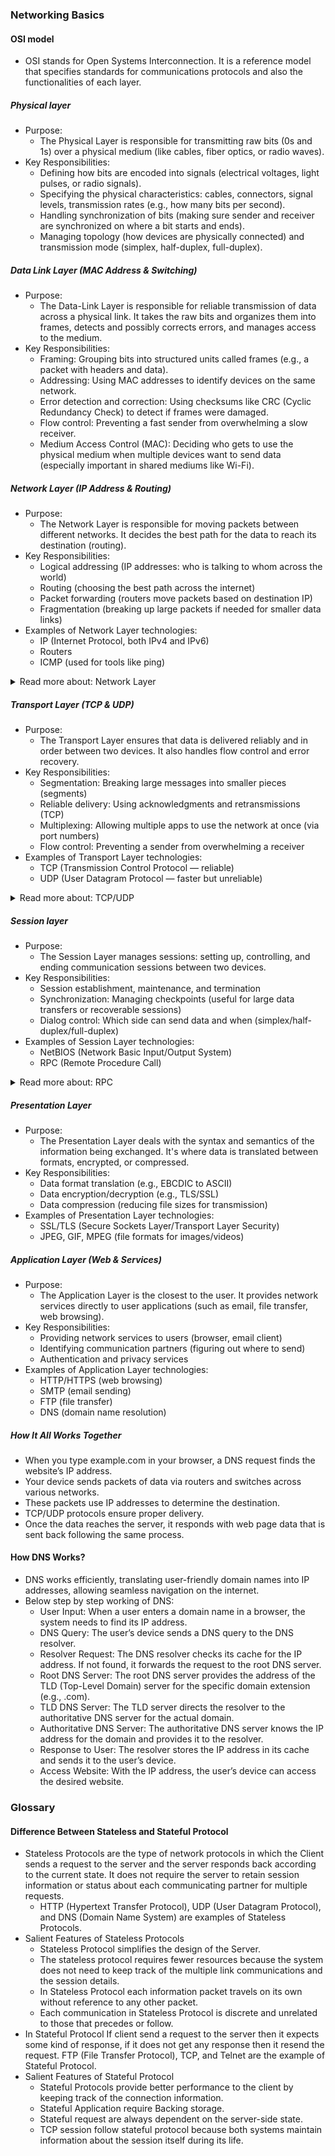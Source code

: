 ### Networking Basics
#### OSI model
- OSI stands for Open Systems Interconnection. It is a reference model that specifies standards for communications protocols and also the functionalities of each layer. 
##### Physical layer
- Purpose:
   - The Physical Layer is responsible for transmitting raw bits (0s and 1s) over a physical medium (like cables, fiber optics, or radio waves).
- Key Responsibilities:
   - Defining how bits are encoded into signals (electrical voltages, light pulses, or radio signals).
   - Specifying the physical characteristics: cables, connectors, signal levels, transmission rates (e.g., how many bits per second).
   - Handling synchronization of bits (making sure sender and receiver are synchronized on where a bit starts and ends).
   - Managing topology (how devices are physically connected) and transmission mode (simplex, half-duplex, full-duplex).

##### Data Link Layer (MAC Address & Switching)
- Purpose:
   - The Data-Link Layer is responsible for reliable transmission of data across a physical link. It takes the raw bits and organizes them into frames, detects and possibly corrects errors, and manages access to the medium.
- Key Responsibilities:
   - Framing: Grouping bits into structured units called frames (e.g., a packet with headers and data).
   - Addressing: Using MAC addresses to identify devices on the same network.
   - Error detection and correction: Using checksums like CRC (Cyclic Redundancy Check) to detect if frames were damaged.
   - Flow control: Preventing a fast sender from overwhelming a slow receiver.
   - Medium Access Control (MAC): Deciding who gets to use the physical medium when multiple devices want to send data (especially important in shared mediums like Wi-Fi).

##### Network Layer (IP Address & Routing)
- Purpose:
   - The Network Layer is responsible for moving packets between different networks. It decides the best path for the data to reach its destination (routing).
- Key Responsibilities:
   - Logical addressing (IP addresses: who is talking to whom across the world)
   - Routing (choosing the best path across the internet)
   - Packet forwarding (routers move packets based on destination IP)
   - Fragmentation (breaking up large packets if needed for smaller data links)
- Examples of Network Layer technologies:
   - IP (Internet Protocol, both IPv4 and IPv6)
   - Routers
   - ICMP (used for tools like ping)
<details>
<summary> Read more about: Network Layer</summary>

### Assigning Logical Address
- Logical addressing is the process of assigning unique IP addresses (IPv4 or IPv6) to devices within a network. Unlike physical addresses (MAC addresses), logical addresses can change based on network configurations. These addresses are hierarchical and help identify both the network and the device within that network. Logical addressing is important for:
  -  Enabling communication between devices on different networks.
  -  Facilitating routing by providing location-based information.
### Packetizing
- The process of encapsulating the data received from the upper layers of the network (also called payload) in a network layer packet at the source and decapsulating the payload from the network layer packet at the destination is known as packetizing. 
- The source host adds a header that contains the source and destination address and some other relevant information required by the network layer protocol to the payload received from the upper layer protocol and delivers the packet to the data link layer. 
- The destination host receives the network layer packet from its data link layer, decapsulates the packet, and delivers the payload to the corresponding upper layer protocol. The routers in the path are not allowed to change either the source or the destination address. The routers in the path are not allowed to decapsulate the packets they receive unless they need to be fragmented.  

### Host-to-Host Delivery
- The network layer ensures data is transferred from the source device (host) to the destination device (host) across one or multiple networks. This involves:
   - Determining the destination address.
   - Ensuring that data is transmitted without duplication or corruption.
   - Host-to-host delivery is a foundational aspect of communication in large-scale, interconnected systems like the internet.
### Forwarding
- Forwarding is the process of transferring packets between network devices such as routers, which are responsible for directing the packets toward their destination. When a router receives a packet from one of its attached networks, it needs to forward the packet to another attached network (unicast routing) or to some attached networks (in the case of multicast routing).The router uses:
   - Routing tables: These tables store information about possible paths to different networks.
   - Forwarding decisions: Based on the destination IP address in the packet header. Forwarding ensures that packets move closer to their destination efficiently.
### Fragmentation and Reassembly of Packets
- Some networks have a maximum transmission unit (MTU) that defines the largest packet size they can handle. If a packet exceeds the MTU, the network layer:
   - Fragments the packet into smaller pieces.
   - Adds headers to each fragment for identification and sequencing. At the destination, the fragments are reassembled into the original packet. This ensures compatibility with networks of varying capabilities without data loss.
   - Read more about Fragmentation at Network Layer.
### Logical Subnetting
- Logical subnetting involves dividing a large IP network into smaller, more manageable sub-networks (subnets). Subnetting helps:
   - Improve network performance by reducing congestion.
   - Enhance security by isolating parts of a network.
   - Simplify network management and troubleshooting. Subnetting uses subnet masks to define the range of IP addresses within each subnet, enabling efficient address allocation and routing.
### Network Address Translation (NAT)
- NAT allows multiple devices in a private network to share a single public IP address for internet access. This is achieved by:
   - Translating private IP addresses to a public IP address for outbound traffic.
   - Reversing the process for inbound traffic. Benefits of NAT include:
   - Conserving IPv4 addresses by reducing the need for unique public IPs for each device.
   - Enhancing security by masking internal IP addresses from external networks.
### Routing
- Routing is the process of moving data from one device to another device. These are two other services offered by the network layer. In a network, there are a number of routes available from the source to the destination. The network layer specifies some strategies which find out the best possible route. This process is referred to as routing. There are a number of routing protocols that are used in this process and they should be run to help the routers coordinate with each other and help in establishing communication throughout the network.
#### What is an IP Address?
- Imagine every device on the internet as a house. For you to send a letter to a friend living in one of these houses, you need their home address. In the digital world, this home address is what we call an IP (Internet Protocol) Address. It’s a unique string of numbers separated by periods (IPv4) or colons (IPv6) that identifies each device connected to the internet or a local network.
1. Based on Addressing Scheme (IPv4 vs. IPv6)
- IPv4 is the most common form of IP Address. It consists of four sets of numbers separated by dots. For example, 192.158.1.38. Each set of numbers can range from 0 to 255. This format can support over 4 billion unique addresses.
   - Example of IPv4 Address: 192.168.1.1
- IPv6 addresses were created to deal with the shortage of IPv4 addresses. They use 128 bits instead of 32, offering a vastly greater number of possible addresses. These addresses are expressed as eight groups of four hexadecimal digits, each group representing 16 bits. The groups are separated by colons.
   - Example of IPv6 Address: 2001:0db8:85a3:0000:0000:8a2e:0370:7334
   
2. Based on Usage (Public vs. Private)
- A Public IP address is assigned to every device that directly accesses the internet. This address is unique across the entire internet. Here are the key characteristics and uses of public IP addresses:
   - Uniqueness: Each public IP address is globally unique. No two devices on the internet can have the same public IP address at the same time.
   - Accessibility: Devices with a public IP address can be accessed directly from anywhere on the internet, assuming no firewall or security settings block the access.
   - Assigned by ISPs: Public IP addresses are assigned by Internet Service Providers (ISPs). When you connect to the internet through an ISP, your device or router receives a public IP address.
   - Types: Public IP addresses can be static (permanently assigned to a device) or dynamic (temporarily assigned and can change over time).
- Private IP addresses are used within private networks (such as home networks, office networks, etc.) and are not routable on the internet. This means that devices with private IP addresses cannot directly communicate with devices on the internet without a translating mechanism like a router performing Network Address Translation (NAT). Key features include:
   - Not globally unique: Private IP addresses are only required to be unique within their own network. Different private networks can use the same range of IP addresses without conflict.
   - Local communication: These addresses are used for communication between devices within the same network. They cannot be used to communicate directly with devices on the internet.
   - Defined ranges: The Internet Assigned Numbers Authority (IANA) has reserved specific IP address ranges for private use

3. Based on Assignment Method (Static vs. Dynamic)
- Static IP Addresses:
   - These are permanently assigned to a device, typically important for servers or devices that need a constant address.
   - Reliable for network services that require regular access such as websites, remote management.
- Dynamic IP Addresses:
   - Temporarily assigned from a pool of available addresses by the Dynamic Host Configuration Protocol (DHCP).
   - Cost-effective and efficient for providers, perfect for consumer devices that do not require permanent addresses.
#### Real World Scenario: Sending an Email from New York to Tokyo
Let’s explore how IP addresses work through a real-world example that involves sending an email from one person to another across the globe:
- Step 1: Assigning IP Addresses
   - Alice in New York wants to send an email to Bob in Tokyo.
   - Alice’s laptop has a private IP address (e.g., 192.168.1.5) assigned by her router at home.
Bob’s computer in Tokyo has a private IP address (e.g., 192.168.2.4) assigned by his router at his office.
- Step 2: Connection to the Internet
   - Both Alice and Bob’s routers have public IP addresses assigned by their Internet Service Providers (ISPs). These public IP addresses are what the devices use to send and receive data over the internet.
- Step 3: Sending the Email
   - Alice writes her email and hits send.
Her email service (e.g., Gmail) packages the message and its attachments into data packets. Each packet includes the source IP (Alice’s router’s public IP) and the destination IP (Bob’s email server’s public IP).
- Step 4: Routing the Packets
   - The data packets leave Alice’s laptop and travel to her home router. The router notes that the destination IP is outside the local network.
   - he router sends the packets to Alice’s ISP. The ISP uses routers that examine the destination IP address of the packets and determine the best route to send them toward their destination.
   - The packets may pass through several routers around the world — in data centers in countries like Canada, Germany, and finally Japan. Each router along the way reads the destination IP and forwards the packets accordingly.
- Step 5: Reaching Bob
   - The packets arrive at Bob’s email server’s ISP in Tokyo and are then forwarded to the server.
   - Bob’s email server reassembles the packets into the original email message.
- Step 6: Bob Accesses the Email
   - Bob’s computer requests the email from his server using his local network IP.
   - The server sends the email to Bob’s computer, allowing him to read the message Alice sent.
- Additional Details
   - NAT (Network Address Translation): Both Alice and Bob’s routers perform NAT, translating the private IP addresses to and from the public IP addresses when interfacing with the internet. This process is crucial for keeping the number of public IPs needed lower and adds a layer of security by masking internal network structures.
   
</details>

##### Transport Layer (TCP & UDP)
- Purpose:
   - The Transport Layer ensures that data is delivered reliably and in order between two devices. It also handles flow control and error recovery.
- Key Responsibilities:
   - Segmentation: Breaking large messages into smaller pieces (segments)
   - Reliable delivery: Using acknowledgments and retransmissions (TCP)
   - Multiplexing: Allowing multiple apps to use the network at once (via port numbers)
   - Flow control: Preventing a sender from overwhelming a receiver
- Examples of Transport Layer technologies:
   - TCP (Transmission Control Protocol — reliable)
   - UDP (User Datagram Protocol — faster but unreliable)
<details>
<summary> Read more about: TCP/UDP</summary>

### TCP
- Transmission Control Protocol (TCP) is a connection-oriented protocol for communications that helps in the exchange of messages between different devices over a network. It is one of the main protocols of the TCP/IP suite.
   - TCP establishes a reliable connection between sender and receiver using the three-way handshake (SYN, SYN-ACK, ACK) and it uses a four-step handshake (FIN, ACK, FIN, ACK) to close connections properly.
   - It ensures error-free, in-order delivery of data packets.
   - It uses acknowledgments (ACKs) to confirm receipt.
   - It prevents data overflow by adjusting the data transmission rate according to the receiver’s buffer size.
   - It prevents network congestion using algorithms like Slow Start, Congestion Avoidance, Fast Retransmit, and Fast Recovery.
   - TCP header uses checksum to detect corrupted data and requests retransmission if needed.
   - It is used in applications requiring reliable and ordered data transfer, such as web browsing, email, and remote login.
- Internet Protocol (IP) is a method that is useful for sending data from one device to another from all over the internet. It is a set of rules governing how data is sent and received over the internet. It is responsible for addressing and routing packets of data so they can travel from the sender to the correct destination across multiple networks. Every device contains a unique IP Address that helps it communicate and exchange data across other devices present on the internet.
#### Disadvantages of TCP
- TCP is made for Wide Area Networks, thus its size can become an issue for small networks with low resources. TCP runs several layers so it can slow down the speed of the network.
- It is not generic in nature. It cannot represent any protocol stack other than the TCP/IP suite. E.g., it cannot work with a Bluetooth connection.
- No modifications since their development around 30 years ago.

### UDP
- User Datagram Protocol (UDP) is a Transport Layer protocol. UDP is a part of the Internet Protocol suite, referred to as UDP/IP suite. Unlike TCP, it is an unreliable and connectionless protocol. So, there is no need to establish a connection before data transfer. The UDP helps to establish low-latency and loss-tolerating connections over the network. The UDP enables process-to-process communication.
#### Applications of UDP
- Used for simple request-response communication when the size of data is less and hence there is lesser concern about flow and error control.
- It is a suitable protocol for multicasting as UDP supports packet switching.
- UDP is used for some routing update protocols like RIP(Routing Information Protocol).
- Normally used for real-time applications which can not tolerate uneven delays between sections of a received message.
- VoIP (Voice over Internet Protocol) services, such as Skype and WhatsApp, use UDP for real-time voice communication. The delay in voice communication can be noticeable if packets are delayed due to congestion control, so UDP is used to ensure fast and efficient data transmission.
- DNS (Domain Name System) also uses UDP for its query/response messages. DNS queries are typically small and require a quick response time, making UDP a suitable protocol for this application.
- DHCP (Dynamic Host Configuration Protocol) uses UDP to dynamically assign IP addresses to devices on a network. DHCP messages are typically small, and the delay caused by packet loss or retransmission is generally not critical for this application.
#### How is UDP used in DDoS attacks?
A UDP flood attack is a type of Distributed Denial of Service (DDoS) attack where an attacker sends a large number of User Datagram Protocol (UDP) packets to a target port.
- UDP Protocol : Unlike TCP, UDP is connectionless and doesn’t require a handshake before data transfer. When a UDP packet arrives at a server, it checks the specified port for listening applications. If no app is found, the server sends an ICMP “destination unreachable” packet to the supposed sender (usually a random bystander due to spoofed IP addresses).
- Attack Process:
   - The attacker sends UDP packets with spoofed IP sender addresses to random ports on the target system.
   - The server checks each incoming packet’s port for a listening application (usually not found due to random port selection).
   - The server sends ICMP “destination unreachable” packets to the spoofed sender (random bystanders).
   - The attacker floods the victim with UDP data packets, overwhelming its resources.
- Mitigation : To protect against UDP flood attacks, monitoring network traffic for sudden spikes and implementing security measures are crucial. Organizations often use specialized tools and services to detect and mitigate such attacks effectively.

</details>

##### Session layer
- Purpose:
   - The Session Layer manages sessions: setting up, controlling, and ending communication sessions between two devices.
- Key Responsibilities:
   - Session establishment, maintenance, and termination
   - Synchronization: Managing checkpoints (useful for large data transfers or recoverable sessions)
   - Dialog control: Which side can send data and when (simplex/half-duplex/full-duplex)
- Examples of Session Layer technologies:
   - NetBIOS (Network Basic Input/Output System)
   - RPC (Remote Procedure Call)

<details>
<summary> Read more about: RPC</summary>

### What is Remote Procedure Call (RPC)?
- Remote Procedure Call (RPC) is a type of technology used in computing to enable a program to request a service from software located on another computer in a network without needing to understand the network’s details. RPC abstracts the complexities of the network by allowing the developer to think in terms of function calls rather than network details, facilitating the process of making a piece of software distributed across different systems.

- RPC works by allowing one program (a client) to directly call procedures (functions) on another machine (the server). The client makes a procedure call that appears to be local but is run on a remote machine. When an RPC is made, the calling arguments are packaged and transmitted across the network to the server. The server unpacks the arguments, performs the desired procedure, and sends the results back to the client.
### Working of a RPC
![plot](../img/operating-system-remote-call-procedure-working.png) 
1. A client invokes a client stub procedure, passing parameters in the usual way. The client stub resides within the client’s own address space. 

2. The client stub marshalls(pack) the parameters into a message. Marshalling includes converting the representation of the parameters into a standard format, and copying each parameter into the message. 

3. The client stub passes the message to the transport layer, which sends it to the remote server machine.  On the server, the transport layer passes the message to a server stub, which demarshalls(unpack) the parameters and calls the desired server routine using the regular procedure call mechanism. 

4. When the server procedure completes, it returns to the server stub (e.g., via a normal procedure call return), which marshalls the return values into a message.

5. The server stub then hands the message to the transport layer. The transport layer sends the result message back to the client transport layer, which hands the message back to the client stub. 

6. The client stub demarshalls the return parameters and execution returns to the caller.
### Types of RPC
- Callback RPC: Callback RPC allows processes to act as both clients and servers. It helps with remote processing of interactive applications. The server gets a handle to the client, and the client waits during the callback. This type of RPC manages callback deadlocks and enables peer-to-peer communication between processes.
- Broadcast RPC: In Broadcast RPC, a client’s request is sent to all servers on the network that can handle it. This type of RPC lets you specify that a client’s message should be broadcast. You can set up special broadcast ports. Broadcast RPC helps reduce the load on the network.
- Batch-mode RPC: Batch-mode RPC collects multiple RPC requests on the client side and sends them to the server in one batch. This reduces the overhead of sending many separate requests. Batch-mode RPC works best for applications that don’t need to make calls very often. It requires a reliable way to send data.

</details>

##### Presentation Layer
- Purpose:
   - The Presentation Layer deals with the syntax and semantics of the information being exchanged. It's where data is translated between formats, encrypted, or compressed.
- Key Responsibilities:
   - Data format translation (e.g., EBCDIC to ASCII)
   - Data encryption/decryption (e.g., TLS/SSL)
   - Data compression (reducing file sizes for transmission)
- Examples of Presentation Layer technologies:
   - SSL/TLS (Secure Sockets Layer/Transport Layer Security)
   - JPEG, GIF, MPEG (file formats for images/videos)

##### Application Layer (Web & Services)
- Purpose:
   - The Application Layer is the closest to the user. It provides network services directly to user applications (such as email, file transfer, web browsing).
- Key Responsibilities:
   - Providing network services to users (browser, email client)
   - Identifying communication partners (figuring out where to send)
   - Authentication and privacy services
- Examples of Application Layer technologies:
   - HTTP/HTTPS (web browsing)
   - SMTP (email sending)
   - FTP (file transfer)
   - DNS (domain name resolution)

##### How It All Works Together
- When you type example.com in your browser, a DNS request finds the website’s IP address.
- Your device sends packets of data via routers and switches across various networks.
- These packets use IP addresses to determine the destination.
- TCP/UDP protocols ensure proper delivery.
- Once the data reaches the server, it responds with web page data that is sent back following the same process.

#### How DNS Works?
- DNS works efficiently, translating user-friendly domain names into IP addresses, allowing seamless navigation on the internet.
- Below step by step working of DNS:
  - User Input: When a user enters a domain name in a browser, the system needs to find its IP address.
  - DNS Query: The user’s device sends a DNS query to the DNS resolver.
  - Resolver Request: The DNS resolver checks its cache for the IP address. If not found, it forwards the request to the root DNS server.
  - Root DNS Server: The root DNS server provides the address of the TLD (Top-Level Domain) server for the specific domain extension (e.g., .com).
  - TLD DNS Server: The TLD server directs the resolver to the authoritative DNS server for the actual domain.
  - Authoritative DNS Server: The authoritative DNS server knows the IP address for the domain and provides it to the resolver.
  - Response to User: The resolver stores the IP address in its cache and sends it to the user’s device.
  - Access Website: With the IP address, the user’s device can access the desired website.
  
### Glossary
#### Difference Between Stateless and Stateful Protocol
- Stateless Protocols are the type of network protocols in which the Client sends a request to the server and the server responds back according to the current state. It does not require the server to retain session information or status about each communicating partner for multiple requests. 
   - HTTP (Hypertext Transfer Protocol), UDP (User Datagram Protocol), and DNS (Domain Name System) are examples of Stateless Protocols. 
- Salient Features of Stateless Protocols
   - Stateless Protocol simplifies the design of the Server.
   - The stateless protocol requires fewer resources because the system does not need to keep track of the multiple link communications and the session details.
   - In Stateless Protocol each information packet travels on its own without reference to any other packet.
   - Each communication in Stateless Protocol is discrete and unrelated to those that precedes or follow.
- In Stateful Protocol If client send a request to the server then it expects some kind of response, if it does not get any response then it resend the request. FTP (File Transfer Protocol), TCP, and Telnet are the example of Stateful Protocol. 
- Salient Features of Stateful Protocol
   - Stateful Protocols provide better performance to the client by keeping track of the connection information.
   - Stateful Application require Backing storage.
   - Stateful request are always dependent on the server-side state.
   - TCP session follow stateful protocol because both systems maintain information about the session itself during its life.
